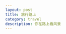 ```yaml
---
layout: post
title: 旅行路上
category: travel
description: 你在路上看风景
---
```


[SilentVally]:    http://silentvally.github.io  "SilentVally"
